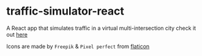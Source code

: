 # traffic-simulator-react
A React app that simulates traffic in a virtual multi-intersection city
check it out [here](https://hosseinagha.github.io/traffic-simulator-react/) 

Icons are made by `Freepik` & `Pixel perfect` from [flaticon](http://flaticon.com)
